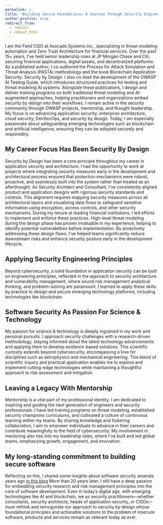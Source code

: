 ```yaml
---
permalink: /
title: "Building Secure Foundations: A Journey Through Security Engineering"
author_profile: true
redirect_from: 
  - /about/
  - /about.html
---
```

I am the Field CISO at Avocado Systems Inc., specializing in threat modeling automation and Zero Trust Architecture for financial services. Over the past 15+ years, I’ve held senior leadership roles at JP Morgan Chase and Citi, securing financial applications, digital assets, and decentralized platforms. As a published author, I co-authored the Process for Attack Simulation and Threat Analysis (PASTA) methodology and the book Blockchain Application Security: Security by Design. I also co-lead the development of the OWASP AI Testing Guide, which introduces structured practices for testing and threat modeling AI systems. Alongside these publications, I design and deliver training programs on both traditional threat modeling and AI-augmented approaches, helping practitioners and organizations embed security by design into their workflows. I remain active in the security community through OWASP projects, mentorship, and thought leadership. My focus is on advancing application security, enterprise architecture, cloud security, DevSecOps, and security by design. Today, I am especially passionate about safeguarding emerging technologies such as blockchain and artificial intelligence, ensuring they can be adopted securely and responsibly.

My Career Focus Has Been Security By Design 
------
Security by Design has been a core principle throughout my career in application security and architecture. I had the opportunity to work at projects where integrating security measures early in the development and architectural process ensured that protection mechanisms were robust, proactive, and seamlessly built into the system rather than treated as an afterthought. As Security Architect and Consultant, I've consistently aligned product and application designs with rigorous security standards and controls. This alignment requires mapping security measures across all architectural layers and visualizing data flows to safeguard sensitive information using encryption, access controls, and other security mechanisms. During my tenure at leading financial institutions, I led efforts to implement and enforce these practices. High-level threat modeling during the design phase has proven invaluable in my experience, helping to identify potential vulnerabilities before implementation. By proactively addressing these design flaws, I've helped teams significantly reduce downstream risks and enhance security posture early in the development lifecycle. 

Applying Security Engineering Principles
------
Beyond cybersecurity, a solid foundation in application security can be built on engineering principles, reflected in the approach to security architecture and vulnerability management, where sound risk management analytical thinking, and problem-solving are paramount. I learned to apply these skills by practice to design and secure emerging technology platforms, including technologies like blockchain. 

Software Security As Passion For Science & Technology
------
My passion for science & technology is deeply ingrained in my work and personal pursuits. I approach security challenges with a research-driven methodology, staying informed about the latest technology advancements and applying them to develop evidence-based solutions. This scientific curiosity extends beyond cybersecurity, encompassing a love for disciplines such as astrophysics and mechanical engineering. This blend of scientific inquiry and practical application enables me to explore and implement cutting-edge technologies while maintaining a thoughtful approach to risk assessment and mitigation.

Leaving a Legacy With Mentorship
------
Mentorship is a vital part of my professional identity. I am dedicated to inspiring and guiding the next generation of engineers and security professionals. I have led training programs on threat modeling, established security champions curriculums, and cultivated a culture of continuous learning within my teams. By sharing knowledge and fostering collaboration, I aim to empower individuals to advance in their careers and contribute meaningfully to the field of cybersecurity. My involvement in mentoring also ties into my leadership roles, where I've built and led global teams, emphasizing growth, engagement, and innovation.

My long-standing commitment to building secure software
------
Reflecting on this, I shared some insights about software security severals years ago [in this blog](https://securesoftware.blogspot.com/2012/09/rebooting-software-security.html) More than 20 years later, I still have a deep passion for embedding security research and risk management principles into the core of software development. Even in today’s digital age, with emerging technologies like AI and blockchain, we as security practitioners—whether consultants, security architects, heads of application security, or CISOs—must rethink and reinvigorate our approach to security by design whose foundational principles and actionable solutions to the problem of insecure software, products and services remain as relevant today as ever.
